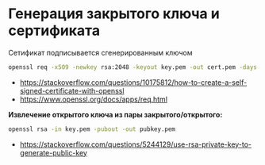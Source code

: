 # Генерация закрытого ключа и сертификата
Сетификат подписывается сгенерированным ключом

```bash
openssl req -x509 -newkey rsa:2048 -keyout key.pem -out cert.pem -days 365
```

- <https://stackoverflow.com/questions/10175812/how-to-create-a-self-signed-certificate-with-openssl>
- <https://www.openssl.org/docs/apps/req.html>


**Извлечение открытого ключа из пары закрытого/открытого:**

```bash
openssl rsa -in key.pem -pubout -out pubkey.pem
```

- <https://stackoverflow.com/questions/5244129/use-rsa-private-key-to-generate-public-key>